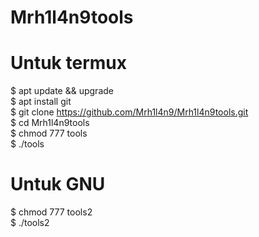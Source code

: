 # Mrh1l4n9tools
 # Untuk termux
 $ apt update && upgrade <br>
 $ apt install git <br>
 $ git clone https://github.com/Mrh1l4n9/Mrh1l4n9tools.git <br>
 $ cd Mrh1l4n9tools <br>
 $ chmod 777 tools <br>
 $ ./tools <br>

 # Untuk GNU 
 $ chmod 777 tools2 <br>
 $ ./tools2 <br>
